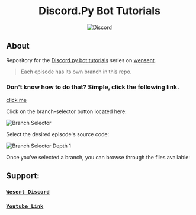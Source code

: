<div align="center">
  <h1>Discord.Py Bot Tutorials</h1>
  <a href="https://discord.gg/ZCxZ7cj5BQ">
    <img src="https://discordapp.com/api/guilds/898553977816354877/widget.png" alt="Discord" />
  </a>
</div>

## About

Repository for the [Discord.py bot tutorials](https://www.youtube.com/playlist?list=PLcsmHdQZxRKAUpnObYljf0gKyt5DUzfJz) series on [wensent](https://www.youtube.com/c/wensent).

> Each episode has its own branch in this repo.

### Don't know how to do that? Simple, click the following link.
[click me](https://help.github.com/en/github/administering-a-repository/viewing-branches-in-your-repository)

Click on the branch-selector button located here:

![Branch Selector](https://d.radikal.ru/d21/2110/c8/86fc96a11f6c.png)

Select the desired episode's source code:

![Branch Selector Depth 1](https://b.radikal.ru/b37/2110/65/95d63030d83a.png)

Once you've selected a branch, you can browse through the files available:

## Support:

### <a href="https://discord.gg/ZCxZ7cj5BQ">`Wesent Discord`</a>
### <a href="https://www.youtube.com/wensent">`Youtube Link`</a>
